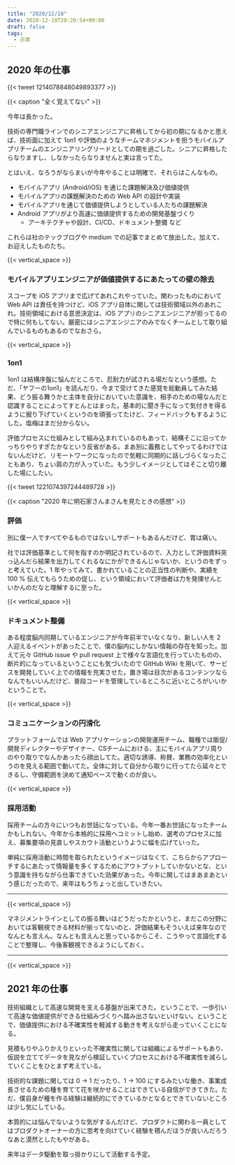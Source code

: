 ```yaml
---
title: "2020/12/18"
date: 2020-12-18T20:20:54+09:00
draft: false
tags: 
  - 日常
---
```


## 2020 年の仕事

{{< tweet 1214078848049893377 >}}

{{< caption "全く覚えてない" >}}



今年は長かった。

技術の専門職ラインでのシニアエンジニアに昇格してから初の期になるかと思えば、技術面に加えて 1on1 や評価のようなチームマネジメントを担うモバイルアプリチームのエンジニアリングリードとしての期を過ごした。シニアに昇格したらなりますし、しなかったらなりませんと実は言ってた。

とはいえ、なろうがならまいが今年やることは明確で、それらはこんなもの。

- モバイルアプリ (Android/iOS) を通じた課題解決及び価値提供
- モバイルアプリの課題解決のための Web API の設計や実装
- モバイルアプリを通じて価値提供しようとしている人たちの課題解決
- Android アプリがより高速に価値提供するための開発基盤づくり
  - アーキテクチャや設計、CI/CD、ドキュメント整備 など

これらは社のテックブログや medium での記事でまとめて放出した。加えて、お迎えしたものたち。

{{< vertical_space >}}

### モバイルアプリエンジニアが価値提供するにあたっての壁の除去

スコープを iOS アプリまで広げてあれこれやっていた。関わったものにおいて Web API は責任を持つけど、iOS アプリ自体に関しては技術領域以外のあれこれ。技術領域における意思決定は、iOS アプリのシニアエンジニアが担ってるので特に何もしてない。厳密にはシニアエンジニアのみでなくチームとして取り組んでいるものもあるのでなおさら。

{{< vertical_space >}}

### 1on1

1on1 は結構序盤に悩んだところで、忍耐力が試される場だなという感想。ただ、「ヤフーの1on1」を読んだり、今まで受けてきた感覚を総動員してみた結果、どう振る舞うかと主体を自分においていた意識を、相手のための場なんだと認識することによってすとんとはまった。基本的に聞き手になって気付きを得るように掘り下げていくというのを頑張ってたけど、フィードバックもするようにした。塩梅はまだ分からない。

評価プロセスに仕組みとして組み込まれているのもあって、結構そこに沿ってかっちりやりすぎたかなという反省がある。まあ別に義務としてやってるわけではないんだけど、リモートワークになったので気軽に同期的に話しづらくなったこともあり、ちょい肩の力が入っていた。もう少しイメージとしてはそこと切り離した場にしたい。


{{< tweet 1221074397244489728 >}}

{{< caption "2020 年に明石家さんまさんを見たときの感想" >}}


### 評価

別に僕一人ですべてやるものではないしサポートもあるんだけど、胃は痛い。

社では評価基準として何を指すのか明記されているので、入力として評価資料突っ込んだら結果を出力してくれるなにかができるんじゃないか、というのをずっと考えていた。1 年やってみて、書かれていることの正当性の判断や、実績を 100 % 伝えてもらうための促し、という領域において評価者は力を発揮せんといかんのだなと理解するに至った。



{{< vertical_space >}}

### ドキュメント整備

ある程度脳内同期しているエンジニアが今年前半でいなくなり、新しい人を 2 人迎えるイベントがあったことで、僕の脳内にしかない情報の存在を知った。加えて元々 GitHub issue や pull request 上で様々な言語化を行っていたものの、断片的になっているということにも気づいたので GitHub Wiki を用いて、サービスを開発していく上での情報を充実させた。置き場は目次があるコンテンツならなんでもいいんだけど、普段コードを管理しているところに近いところがいいかということで。

{{< vertical_space >}}

### コミュニケーションの円滑化

プラットフォームでは Web アプリケーションの開発運用チーム、職種では販促/開発ディレクターやデザイナー、CSチームにおける、主にモバイルアプリ周りのやり取りでなんかあったら顔出してた。適切な誘導、称賛、業務の効率化というのを見える範囲で動いてた。全体に対して自分から取りに行ってたら延々とできるし、守備範囲を決めて通知ベースで動くのが良い。

{{< vertical_space >}}

### 採用活動

採用チームの方々にいつもお世話になっている。今年一番お世話になったチームかもしれない。今年から本格的に採用へコミットし始め、選考のプロセスに加え、募集要項の見直しやスカウト活動というように幅を広げていった。

単純に採用活動に時間を取られたというイメージはなくて、こちらからアプローチするにあたって情報量を多くするためにアウトプットしていかないとな、という意識を持ちながら仕事できていた効果があった。今年に関してはまあまあという感じだったので、来年はもうちょっと出していきたい。

- - -

{{< vertical_space >}}

マネジメントラインとしての振る舞いはどうだったかというと、まだこの分野においては客観視できる材料が揃ってないのと、評価結果もそういえば来年なのでなんとも言えん。なんとも言えんと思っているからこそ、こうやって言語化することで整理し、今後客観視できるようにしておく。



- - -

{{< vertical_space >}}

## 2021 年の仕事

技術組織として高速な開発を支える基盤が出来てきた。ということで、一歩引いて高速な価値提供ができる仕組みづくりへ踏み出さないといけない。ということで、価値提供における不確実性を軽減する動きを考えながら走っていくことになる。

見積もりやふりかえりといった不確実性に関しては組織によるサポートもあり、仮説を立ててデータを見ながら検証していくプロセスにおける不確実性を減らしていくことをひとまず考えている。

技術的な課題に関しては 0 -> 1 だったり、1 -> 100 にするみたいな働き、事業成長させるための種を育てて花を咲かせることはできている自信ができてきた。ただ、僕自身が種を作る経験は継続的にできているかとなるとできていないところは少し気にしている。

本質的には悩んでないような気がするんだけど、プロダクトに関わる一員としてはプロダクトオーナーの方に思考を向けていく経験を積んだほうが良いんだろうなあと漠然としたもやがある。

来年はデータ駆動を取っ掛かりにして活動する予定。
